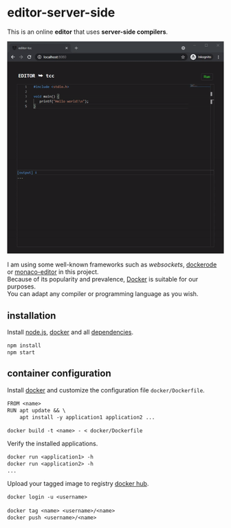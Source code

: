 # editor-server-side
  
This is an online **editor** that uses **server-side compilers**.  
  
![editor-server-side](preview.gif "editor-server-side")

I am using some well-known frameworks such as *websockets*, [dockerode](https://www.npmjs.com/package/dockerode) or [monaco-editor](https://microsoft.github.io/monaco-editor/) in this project.  
Because of its popularity and prevalence, [Docker](https://www.docker.com/) is suitable for our purposes.  
You can adapt any compiler or programming language as you wish.

## installation

Install [node.js](https://nodejs.org/en/download/), [docker](https://www.docker.com/products/docker-desktop) and all [dependencies](package.json).
  
```
npm install
npm start
```
    
## container configuration

Install [docker](https://docs.docker.com/get-docker) and customize the configuration file `docker/Dockerfile`.

```
FROM <name>
RUN apt update && \
    apt install -y application1 application2 ...
```
  
`docker build -t <name> - < docker/Dockerfile`

Verify the installed applications.

```
docker run <application1> -h
docker run <application2> -h
...
```

Upload your tagged image to registry [docker hub](https://hub.docker.com/).

```
docker login -u <username>

docker tag <name> <username>/<name>
docker push <username>/<name>
```

